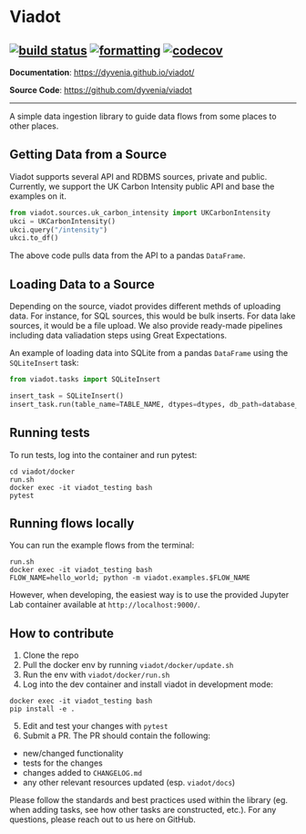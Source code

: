 # Viadot
[![build status](https://github.com/dyvenia/viadot/actions/workflows/build.yml/badge.svg)](https://github.com/dyvenia/viadot/actions/workflows/build.yml)
[![formatting](https://img.shields.io/badge/code%20style-black-000000.svg)](https://github.com/psf/black)
[![codecov](https://codecov.io/gh/Trymzet/dyvenia/branch/main/graph/badge.svg?token=k40ALkXbNq)](https://codecov.io/gh/Trymzet/dyvenia)
---

**Documentation**: <a href="https://dyvenia.github.io/viadot/" target="_blank">https://dyvenia.github.io/viadot/</a>

**Source Code**: <a href="https://github.com/dyvenia/viadot" target="_blank">https://github.com/dyvenia/viadot</a>

---

A simple data ingestion library to guide data flows from some places to other places.

## Getting Data from a Source

Viadot supports several API and RDBMS sources, private and public. Currently, we support the UK Carbon Intensity public API and base the examples on it.

```python
from viadot.sources.uk_carbon_intensity import UKCarbonIntensity
ukci = UKCarbonIntensity()
ukci.query("/intensity")
ukci.to_df()
```

The above code pulls data from the API to a pandas `DataFrame`.

## Loading Data to a Source
Depending on the source, viadot provides different methds of uploading data.
For instance, for SQL sources, this would be bulk inserts. For data lake sources, it would be
a file upload. We also provide ready-made pipelines including data valiadation steps using
Great Expectations.

An example of loading data into SQLite from a pandas `DataFrame` using the `SQLiteInsert` task:

```python
from viadot.tasks import SQLiteInsert

insert_task = SQLiteInsert()
insert_task.run(table_name=TABLE_NAME, dtypes=dtypes, db_path=database_path, df=df, if_exists="replace")
```


## Running tests
To run tests, log into the container and run pytest:
```
cd viadot/docker
run.sh
docker exec -it viadot_testing bash
pytest
```

## Running flows locally
You can run the example flows from the terminal:
```
run.sh
docker exec -it viadot_testing bash
FLOW_NAME=hello_world; python -m viadot.examples.$FLOW_NAME
```

However, when developing, the easiest way is to use the provided Jupyter Lab container available at `http://localhost:9000/`.


## How to contribute
1. Clone the repo  
2. Pull the docker env by running `viadot/docker/update.sh`
3. Run the env with `viadot/docker/run.sh`
4. Log into the dev container and install viadot in development mode: 
```
docker exec -it viadot_testing bash
pip install -e .
```
5. Edit and test your changes with `pytest`
6. Submit a PR. The PR should contain the following:
- new/changed functionality
- tests for the changes
- changes added to `CHANGELOG.md`
- any other relevant resources updated (esp. `viadot/docs`)

Please follow the standards and best practices used within the library (eg. when adding tasks, see how other tasks are constructed, etc.). For any questions,
please reach out to us here on GitHub.